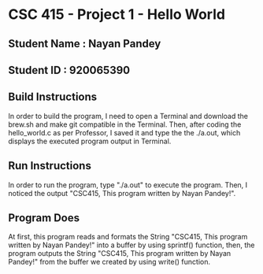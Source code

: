 # CSC 415 - Project 1 - Hello World

## Student Name : Nayan Pandey

## Student ID   : 920065390

## Build Instructions

In order to build the program, I need to open a Terminal and download the brew.sh and make git compatible in the Terminal. Then, after coding the hello_world.c as per Professor, I saved it and type the the ./a.out, which displays the executed program output in Terminal.


## Run Instructions

In order to run the program, type "./a.out" to execute the program. Then, I noticed the output "CSC415, This program written by Nayan Pandey!". 

## Program Does

At first, this program reads and formats the String "CSC415, This program written by Nayan Pandey!" into a buffer by using sprintf() function, then, the program outputs the String "CSC415, This program written by Nayan Pandey!" from the buffer we created by using write() function.